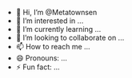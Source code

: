 - 👋 Hi, I’m @Metatownsen
- 👀 I’m interested in ...
- 🌱 I’m currently learning ...
- 💞️ I’m looking to collaborate on ...
- 📫 How to reach me ...
- 😄 Pronouns: ...
- ⚡ Fun fact: ...

<!---
Metatownsen/Metatownsen is a ✨ special ✨ repository because its `README.md` (this file) appears on your GitHub profile.
You can click the Preview link to take a look at your changes.
--->
